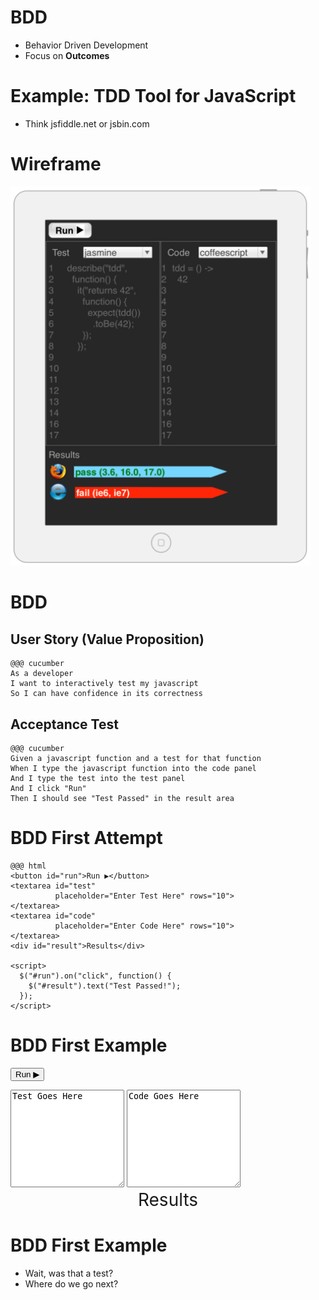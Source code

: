 <!SLIDE subsection incremental>
# BDD
* Behavior Driven Development
* Focus on **Outcomes**

<!SLIDE subsection small>
# Example: TDD Tool for JavaScript
* Think jsfiddle.net or jsbin.com

<!SLIDE subsection smaller>
# Wireframe
<img src="../img/wireframe_sm.png" width="480px"/>

<!SLIDE subsection smaller>
# BDD

## User Story (Value Proposition)

    @@@ cucumber
    As a developer
    I want to interactively test my javascript
    So I can have confidence in its correctness

## Acceptance Test

    @@@ cucumber
    Given a javascript function and a test for that function
    When I type the javascript function into the code panel
    And I type the test into the test panel
    And I click "Run"
    Then I should see "Test Passed" in the result area

<!SLIDE subsection code smaller>
# BDD First Attempt

    @@@ html
    <button id="run">Run ▶</button>
    <textarea id="test" 
              placeholder="Enter Test Here" rows="10">
    </textarea>
    <textarea id="code" 
              placeholder="Enter Code Here" rows="10">
    </textarea>
    <div id="result">Results</div>

    <script>
      $("#run").on("click", function() {
        $("#result").text("Test Passed!");
      });
    </script>


<!SLIDE subsection accepts-input>
# BDD First Example
<button id="run">Run ▶</button>
<textarea id="test" placeholder="Enter Test Here" rows="10">Test Goes Here</textarea>
<textarea id="code" placeholder="Enter Code Here" rows="10">Code Goes Here</textarea>
<div id="result" style="text-align:center; font-size:2em;">Results</div>
<script>
  $("#run").on("click", function() {
    $("#result").text("Test Passed!");
  });
</script>

<!SLIDE subsection bullets incremental>
# BDD First Example

* Wait, was that a test?
* Where do we go next?



